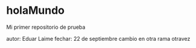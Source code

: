 # holaMundo
Mi primer repositorio de prueba

autor: Eduar Laime
fechar: 22 de septiembre
cambio en otra rama
otravez
